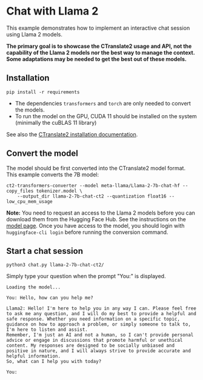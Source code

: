 # Chat with Llama 2

This example demonstrates how to implement an interactive chat session using Llama 2 models.

**The primary goal is to showcase the CTranslate2 usage and API, not the capability of the Llama 2 models nor the best way to manage the context. Some adaptations may be needed to get the best out of these models.**

## Installation

```
pip install -r requirements
```

* The dependencies `transformers` and `torch` are only needed to convert the models.
* To run the model on the GPU, CUDA 11 should be installed on the system (minimally the cuBLAS 11 library)

See also the [CTranslate2 installation documentation](https://opennmt.net/CTranslate2/installation.html).

## Convert the model

The model should be first converted into the CTranslate2 model format. This example converts the 7B model:

```
ct2-transformers-converter --model meta-llama/Llama-2-7b-chat-hf --copy_files tokenizer.model \
    --output_dir llama-2-7b-chat-ct2 --quantization float16 --low_cpu_mem_usage
```

**Note:** You need to request an access to the Llama 2 models before you can download them from the Hugging Face Hub. See the instructions on the [model page](https://huggingface.co/meta-llama/Llama-2-7b-chat-hf). Once you have access to the model, you should login with `huggingface-cli login` before running the conversion command.

## Start a chat session

```
python3 chat.py llama-2-7b-chat-ct2/
```

Simply type your question when the prompt "You:" is displayed.

```
Loading the model...

You: Hello, how can you help me?

Llama2: Hello! I'm here to help you in any way I can. Please feel free to ask me any question, and I will do my best to provide a helpful and safe response. Whether you need information on a specific topic, guidance on how to approach a problem, or simply someone to talk to, I'm here to listen and assist.
Remember, I'm just an AI and not a human, so I can't provide personal advice or engage in discussions that promote harmful or unethical content. My responses are designed to be socially unbiased and positive in nature, and I will always strive to provide accurate and helpful information.
So, what can I help you with today?

You: 
```
